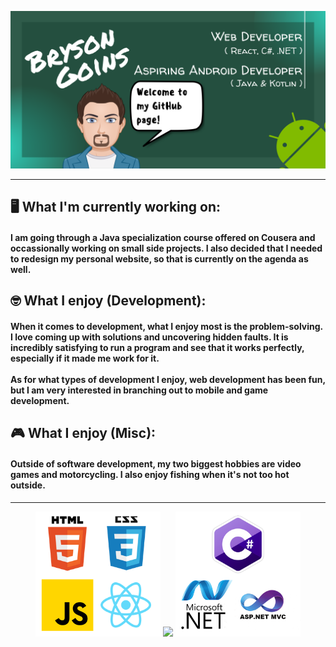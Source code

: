 ![intro-banner](https://github.com/BrysonMG/BrysonMG/blob/main/github-banner.png)

---
<h2> 🖥️ What I'm currently working on: </h2>
<h4> I am going through a Java specialization course offered on Cousera and occassionally working on small side projects. I also decided that I needed to redesign my personal website, so that is currently on the agenda as well. </h4>

<h2> 🤓 What I enjoy (Development): </h2>
<h4> When it comes to development, what I enjoy most is the problem-solving. I love coming up with solutions and uncovering hidden faults. It is incredibly satisfying to run a program and see that it works perfectly, especially if it made me work for it. 
<br><br>
  As for what types of development I enjoy, web development has been fun, but I am very interested in branching out to mobile and game development.
</h4>

<h2> 🎮 What I enjoy (Misc): </h2>
<h4> Outside of software development, my two biggest hobbies are video games and motorcycling. I also enjoy fishing when it's not too hot outside. </h4>

---

<div align="center">
  <img src="https://github.com/BrysonMG/BrysonMG/blob/main/front-end.png" />
  <img src="https://github-readme-stats-phi-coral.vercel.app/api?username=BrysonMG&show_icons=true&theme=merko&custom_title=GitHub+Stats" />
  <img src="https://github.com/BrysonMG/BrysonMG/blob/main/back-end.png" />
</div>
